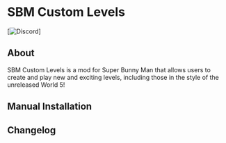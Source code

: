 # SBM Custom Levels
[![Discord](https://img.shields.io/github/downloads/flarfo/SBM-Custom-Levels/total?style=plastic)]


## About
SBM Custom Levels is a mod for Super Bunny Man that allows users to create and play new and exciting levels, including those in the style of the unreleased World 5!

## Manual Installation

## Changelog
